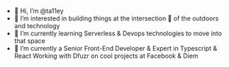 - 👋 Hi, I’m @ta11ey
- 👀 I’m interested in building things at the intersection 🎯 of the outdoors and technology
- 🌱 I’m currently learning Serverless & Devops technologies to move into that space
- 💞️ I’m currently a Senior Front-End Developer & Expert in Typescript & React Working with Dfuzr on cool projects at Facebook & Diem
